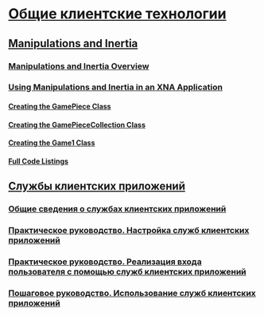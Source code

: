 # [Общие клиентские технологии](index.md)
## [Manipulations and Inertia](manipulations-and-inertia.md)
### [Manipulations and Inertia Overview](manipulations-and-inertia-overview.md)
### [Using Manipulations and Inertia in an XNA Application](use-manipulations-and-inertia-in-an-xna-application.md)
#### [Creating the GamePiece Class](creating-the-gamepiece-class.md)
#### [Creating the GamePieceCollection Class](creating-the-gamepiececollection-class.md)
#### [Creating the Game1 Class](creating-the-game1-class.md)
#### [Full Code Listings](full-code-listings.md)
## [Службы клиентских приложений](client-application-services.md)
### [Общие сведения о службах клиентских приложений](client-application-services-overview.md)
### [Практическое руководство. Настройка служб клиентских приложений](how-to-configure-client-application-services.md)
### [Практическое руководство. Реализация входа пользователя с помощью служб клиентских приложений](how-to-implement-user-login-with-client-application-services.md)
### [Пошаговое руководство. Использование служб клиентских приложений](walkthrough-using-client-application-services.md)
